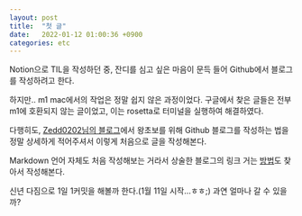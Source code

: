 ```yaml
---
layout: post
title:  "첫 글"
date:   2022-01-12 01:00:36 +0900
categories: etc
---
```

Notion으로 TIL을 작성하던 중, 잔디를 심고 싶은 마음이 문득 들어 Github에서 블로그를 작성하려고 한다.

하지만.. m1 mac에서의 작업은 정말 쉽지 않은 과정이었다. 구글에서 찾은 글들은 전부 m1에 호환되지 않는 글이었고, 이는 rosetta로 터미널을 실행하여 해결하였다.

다행히도, [Zedd0202님의 블로그][ZeddiOS]에서 왕초보를 위해 Github 블로그를 작성하는 법을 정말 상세하게 적어주셔서 이렇게 처음으로 글을 작성해본다.

Markdown 언어 자체도 처음 작성해보는 거라서 상술한 블로그의 링크 거는 [방법][HEE_Devlog]도 찾아서 작성해본다.

신년 다짐으로 1일 1커밋을 해볼까 한다.(1월 11일 시작...ㅎㅎ;) 과연 얼마나 갈 수 있을까?

[ZeddiOS]: https://zeddios.tistory.com/1222
[HEE_Devlog]: https://heestory217.tistory.com/126
